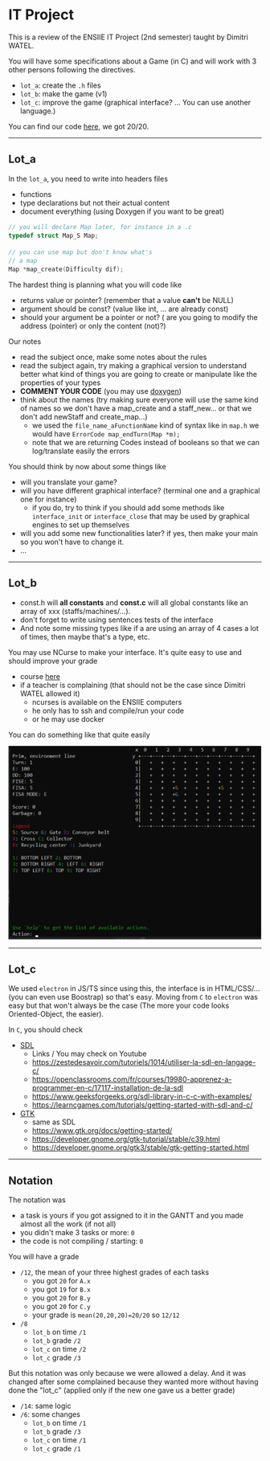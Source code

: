 # IT Project

This is a review of the ENSIIE IT Project (2nd
semester) taught by Dimitri WATEL.

You will have some specifications about a Game (in C) and
will work with 3 other persons following the
directives.

* ``lot_a``: create the `.h` files
* ``lot_b``: make the game (v1)
* ``lot_c``: improve the game (graphical interface? ...
  You can use another language.)

You can find our code [here](https://github.com/lgs-games/prim/tree/master/version_c),
we got 20/20.
  
<hr class="sr">

## Lot_a

In the ``lot_a``, you need to write into headers
files

* functions
* type declarations but not their actual
content
* document everything (using Doxygen if you want to be great)

```c
// you will declare Map later, for instance in a .c
typedef struct Map_S Map;

// you can use map but don't know what's
// a map
Map *map_create(Difficulty dif);
```

The hardest thing is planning what you will code
like

* returns value or pointer? (remember that
  a value **can't** be NULL)
* argument should be const? (value like int, ...
  are already const)
* should your argument be a pointer or not? (
  are you going to modify the
  address (pointer) or only the content
  (not)?)

Our notes

* read the subject once, make some notes about the rules
* read the subject again, try making a graphical version
  to understand better what kind of things you are
  going to create or manipulate like the properties
  of your types
* **COMMENT YOUR CODE** (you may use
  [doxygen](../../tools/doxygen/index.md))
* think about the names (try making sure
  everyone will use the same kind of names so we don't
  have a map_create and a staff_new... or that we don't
  add newStaff and create_map...)
  * we used the ``file_name_aFunctionName``
  kind of syntax like in ``map.h`` we would
    have ``ErrorCode map_endTurn(Map *m);``
  * note that we are returning Codes instead
  of booleans so that we can log/translate
    easily the errors

You should think by now about some things like

* will you translate your game?
* will you have different graphical
  interface? (terminal one and a graphical one
  for instance)
  * if you do, try to think if you should
  add some methods like ``interface_init``
  or ``interface_close`` that may be used
  by graphical engines to set up themselves
* will you add some new functionalities later?
  if yes, then make your
  main so you won't have to
  change it.
* ...

<hr class="sl">

## Lot_b

* const.h will **all constants** and **const.c**
  will all global constants like an array of
  xxx (staffs/machines/...).
* don't forget to write using sentences
  tests of the interface
* And note some missing types like if a are using
  an array of 4 cases a lot of times, then maybe
  that's a type, etc.
  
You may use NCurse to make your interface. It's
quite easy to use and should improve your grade

* course [here](../../info/c#using-ncurses)
* if a teacher is complaining (that should
  not be the case since Dimitri WATEL
  allowed it)
  * ncurses is available on the ENSIIE computers
  * he only has to ssh and compile/run your code
  * or he may use docker
  
You can do something like that quite easily

![ncurses](ncurses.png)

<hr class="sr">

## Lot_c

We used ``electron`` in JS/TS since using this,
the interface is in HTML/CSS/... (you can
even use Boostrap) so that's easy. Moving from
``C`` to `electron` was easy but that won't always
be the case (The more your code looks Oriented-Object,
the easier).

In ``C``, you should check

* [SDL](https://wiki.libsdl.org/Installation)
  * Links / You may check on Youtube
  * <https://zestedesavoir.com/tutoriels/1014/utiliser-la-sdl-en-langage-c/>
  * <https://openclassrooms.com/fr/courses/19980-apprenez-a-programmer-en-c/17117-installation-de-la-sdl>
  * <https://www.geeksforgeeks.org/sdl-library-in-c-c-with-examples/>
  * <https://learncgames.com/tutorials/getting-started-with-sdl-and-c/>
* [GTK](https://www.gtk.org/)
  * same as SDL
  * <https://www.gtk.org/docs/getting-started/>
  * <https://developer.gnome.org/gtk-tutorial/stable/c39.html>
  * <https://developer.gnome.org/gtk3/stable/gtk-getting-started.html>

<hr class="sl">

## Notation

The notation was

* a task is yours if you got assigned to it
  in the GANTT and you made almost all the work
  (if not all)
* you didn't make 3 tasks or more: ``0``
* the code is not compiling / starting: ``0``

You will have a grade

* ``/12``, the mean of your three highest grades
  of each tasks
  * you got ``20`` for `A.x`
  * you got ``19`` for `B.x`
  * you got ``20`` for `B.y`
  * you got ``20`` for `C.y`
  * your grade is ``mean(20,20,20)=20/20`` so `12/12`
* ``/8``
  * ``lot_b`` on time `/1`
  * ``lot_b`` grade `/2`
  * ``lot_c`` on time `/2`
  * ``lot_c`` grade `/3`

But this notation was only because we were allowed a delay.
And it was changed after some complained because they wanted
more without having done the "lot_c" (applied 
only if the new one gave us a better grade)

* ``/14``: same logic
* ``/6``: some changes
  * ``lot_b`` on time `/1`
  * ``lot_b`` grade `/3`
  * ``lot_c`` on time `/1`
  * ``lot_c`` grade `/1`